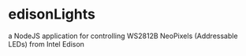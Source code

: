 # edisonLights
a NodeJS application for controlling WS2812B NeoPixels (Addressable LEDs) from Intel Edison
